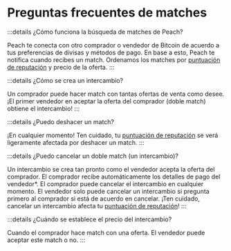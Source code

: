 # Preguntas frecuentes de matches

:::details ¿Cómo funciona la búsqueda de matches de Peach?

Peach te conecta con otro comprador o vendedor de Bitcoin de acuerdo a tus preferencias de divisas y métodos de pago. En base a esto, Peach te notifica cuando recibes un match. Ordenamos los matches por [puntuación de reputación](/faq/trading/#what-does-the-peach-score-mean) y precio de la oferta.
:::

:::details ¿Cómo se crea un intercambio?

Un comprador puede hacer match con tantas ofertas de venta como desee. ¡El primer vendedor en aceptar la oferta del comprador (doble match) obtiene el intercambio!
:::

:::details ¿Puedo deshacer un match?

¡En cualquier momento! Ten cuidado, tu [puntuación de reputación](/faq/trading/#what-does-the-peach-score-mean) se verá ligeramente afectada por deshacer un match.
:::

:::details ¿Puedo cancelar un doble match (un intercambio)?

Un intercambio se crea tan pronto como el vendedor acepta la oferta del comprador. El comprador recibe automáticamente los detalles de pago del vendedor*. El comprador puede cancelar el intercambio en cualquier momento. El vendedor solo puede cancelar un intercambio si pregunta primero al comprador si está de acuerdo en cancelar. ¡Ten cuidado, cancelar un intercambio afecta tu [puntuación de reputación](/faq/trading/#what-does-the-peach-score-mean)!
:::

:::details ¿Cuándo se establece el precio del intercambio?

Cuando el comprador hace match con una oferta. El vendedor puede aceptar este match o no.
:::
